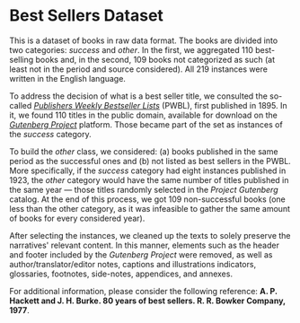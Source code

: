 # Best Sellers Dataset

This is a dataset of books in raw data format. The books are divided into two categories: *success* and *other*. In the first, we aggregated 110 best-selling books and, in the second, 109 books not categorized as such (at least not in the period and source considered). All 219 instances were written in the English language.
    
To address the decision of what is a best seller title, we consulted the so-called [*Publishers Weekly Bestseller Lists*](https://www.publishersweekly.com/pw/nielsen/index.html) (PWBL), first published in 1895. In it, we found 110 titles in the public domain, available for download on the [*Gutenberg Project*](https://www.gutenberg.org/) platform. Those became part of the set as instances of the *success* category.

To build the *other* class, we considered: (a) books published in the same period as the successful ones and (b) not listed as best sellers in the PWBL. More specifically, if the *success* category had eight instances published in 1923, the *other* category would have the same number of titles published in the same year — those titles randomly selected in the *Project Gutenberg* catalog. At the end of this process, we got 109 non-successful books (one less than the other category, as it was infeasible to gather the same amount of books for every considered year).

After selecting the instances, we cleaned up the texts to solely preserve the narratives' relevant content. In this manner,  elements such as the header and footer included by the *Gutenberg Project* were removed, as well as author/translator/editor notes, captions and illustrations indicators, glossaries, footnotes, side-notes, appendices, and annexes.

For additional information, please consider the following reference: **A. P. Hackett and J. H. Burke. 80 years of best sellers. R. R. Bowker Company, 1977**.
